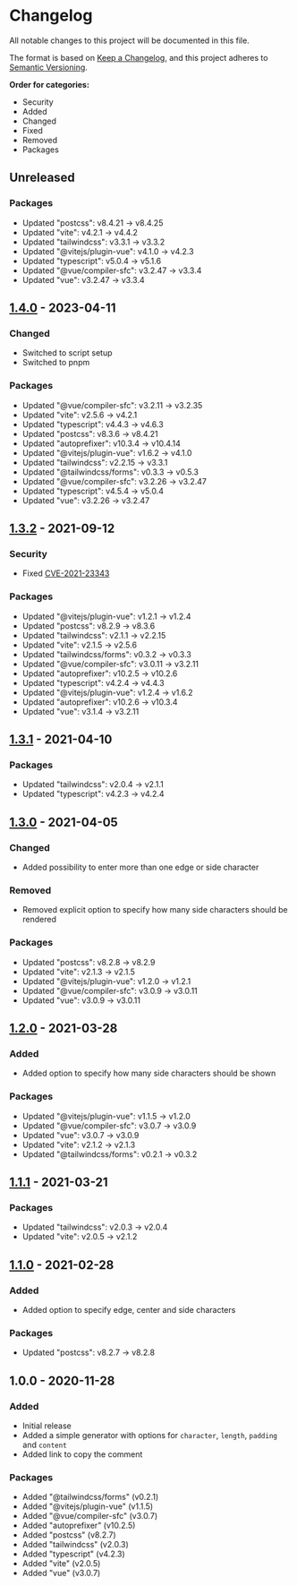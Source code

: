 # Changelog
All notable changes to this project will be documented in this file.

The format is based on [Keep a Changelog](https://keepachangelog.com/en/1.0.0/),
and this project adheres to [Semantic Versioning](https://semver.org/spec/v2.0.0.html).

**Order for categories:**
- Security
- Added
- Changed
- Fixed
- Removed
- Packages

## Unreleased
### Packages
- Updated "postcss": v8.4.21 -> v8.4.25
- Updated "vite": v4.2.1 -> v4.4.2
- Updated "tailwindcss": v3.3.1 -> v3.3.2
- Updated "@vitejs/plugin-vue": v4.1.0 -> v4.2.3
- Updated "typescript": v5.0.4 -> v5.1.6
- Updated "@vue/compiler-sfc": v3.2.47 -> v3.3.4
- Updated "vue": v3.2.47 -> v3.3.4

## [1.4.0] - 2023-04-11
### Changed
- Switched to script setup
- Switched to pnpm

### Packages
- Updated "@vue/compiler-sfc": v3.2.11 -> v3.2.35
- Updated "vite": v2.5.6 -> v4.2.1
- Updated "typescript": v4.4.3 -> v4.6.3
- Updated "postcss": v8.3.6 -> v8.4.21
- Updated "autoprefixer": v10.3.4 -> v10.4.14
- Updated "@vitejs/plugin-vue": v1.6.2 -> v4.1.0
- Updated "tailwindcss": v2.2.15 -> v3.3.1
- Updated "@tailwindcss/forms": v0.3.3 -> v0.5.3
- Updated "@vue/compiler-sfc": v3.2.26 -> v3.2.47
- Updated "typescript": v4.5.4 -> v5.0.4
- Updated "vue": v3.2.26 -> v3.2.47

## [1.3.2] - 2021-09-12
### Security
- Fixed [CVE-2021-23343](https://github.com/advisories/GHSA-hj48-42vr-x3v9)

### Packages
- Updated "@vitejs/plugin-vue": v1.2.1 -> v1.2.4
- Updated "postcss": v8.2.9 -> v8.3.6
- Updated "tailwindcss": v2.1.1 -> v2.2.15
- Updated "vite": v2.1.5 -> v2.5.6
- Updated "tailwindcss/forms": v0.3.2 -> v0.3.3
- Updated "@vue/compiler-sfc": v3.0.11 -> v3.2.11 
- Updated "autoprefixer": v10.2.5 -> v10.2.6 
- Updated "typescript": v4.2.4 -> v4.4.3 
- Updated "@vitejs/plugin-vue": v1.2.4 -> v1.6.2 
- Updated "autoprefixer": v10.2.6 -> v10.3.4 
- Updated "vue": v3.1.4 -> v3.2.11 

## [1.3.1] - 2021-04-10
### Packages
- Updated "tailwindcss": v2.0.4 -> v2.1.1
- Updated "typescript": v4.2.3 -> v4.2.4

## [1.3.0] - 2021-04-05
### Changed
- Added possibility to enter more than one edge or side character

### Removed
- Removed explicit option to specify how many side characters should be rendered

### Packages
- Updated "postcss": v8.2.8 -> v8.2.9
- Updated "vite": v2.1.3 -> v2.1.5
- Updated "@vitejs/plugin-vue": v1.2.0 -> v1.2.1
- Updated "@vue/compiler-sfc": v3.0.9 -> v3.0.11
- Updated "vue": v3.0.9 -> v3.0.11

## [1.2.0] - 2021-03-28
### Added
- Added option to specify how many side characters should be shown

### Packages
- Updated "@vitejs/plugin-vue": v1.1.5 -> v1.2.0
- Updated "@vue/compiler-sfc": v3.0.7 -> v3.0.9
- Updated "vue": v3.0.7 -> v3.0.9
- Updated "vite": v2.1.2 -> v2.1.3
- Updated "@tailwindcss/forms": v0.2.1 -> v0.3.2

## [1.1.1] - 2021-03-21
### Packages
- Updated "tailwindcss": v2.0.3 -> v2.0.4
- Updated "vite": v2.0.5 -> v2.1.2

## [1.1.0] - 2021-02-28
### Added
- Added option to specify edge, center and side characters

### Packages
- Updated "postcss": v8.2.7 -> v8.2.8

## 1.0.0 - 2020-11-28
### Added
- Initial release
- Added a simple generator with options for `character`, `length`, `padding` and `content`
- Added link to copy the comment

### Packages
- Added "@tailwindcss/forms" (v0.2.1)
- Added "@vitejs/plugin-vue" (v1.1.5)
- Added "@vue/compiler-sfc" (v3.0.7)
- Added "autoprefixer" (v10.2.5)
- Added "postcss" (v8.2.7)
- Added "tailwindcss" (v2.0.3)
- Added "typescript" (v4.2.3)
- Added "vite" (v2.0.5)
- Added "vue" (v3.0.7)

[1.4.0]: https://github.com/jkniest/blocks/compare/1.3.2...1.4.0
[1.3.2]: https://github.com/jkniest/blocks/compare/1.3.1...1.3.2
[1.3.1]: https://github.com/jkniest/blocks/compare/1.3.0...1.3.1
[1.3.0]: https://github.com/jkniest/blocks/compare/1.2.0...1.3.0
[1.2.0]: https://github.com/jkniest/blocks/compare/1.1.1...1.2.0
[1.1.1]: https://github.com/jkniest/blocks/compare/1.1.0...1.1.1
[1.1.0]: https://github.com/jkniest/blocks/compare/1.0.0...1.1.0
